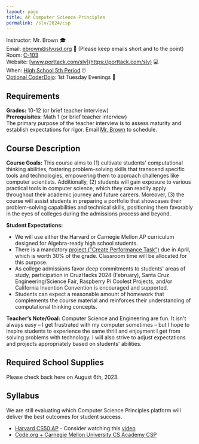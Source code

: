 ```yaml
---
layout: page
title: AP Computer Science Principles
permalink: /slv/2024/csp
---
```

Instructor: Mr. Brown 🎓
<br>
Email: [ebrown@slvusd.org](mailto:ebrown@slvusd.org) 📧 (Please keep emails short and to the point)
<br>
Room: [C-103](/docs/assets/images/SLVHSCampusmap.pdf)
<br>
Website: [www.porttack.com/slv](https://porttack.com/slv) 💻
<br>
When: [High School 5th Period](https://4.files.edl.io/cc47/08/02/23/003111-2f5a833f-44e2-4f38-99ff-07bf15ec51e7.pdf) ⏰
<br>
[Optional CoderDojo](/slv/2023-24/coderdojo): 1st Tuesday Evenings 🌙

## Requirements

**Grades:** 10-12 (or brief teacher interview)
<br>
**Prerequisites:** Math 1 (or brief teacher interview)
<br>
The primary purpose of the teacher interview is to assess maturity and establish expectations for rigor. Email [Mr. Brown](mailto:ebrown@slvusd.org) to schedule.

## Course Description

**Course Goals:** This course aims to (1) cultivate students' computational thinking abilities, fostering problem-solving skills that transcend specific tools and technologies, empowering them to approach challenges like computer scientists. Additionally, (2) students will gain exposure to various practical tools in computer science, which they can readily apply throughout their academic journey and future careers. Moreover, (3) the course will assist students in preparing a portfolio that showcases their problem-solving capabilities and technical skills, positioning them favorably in the eyes of colleges during the admissions process and beyond. 

**Student Expectations:**
* We will use either the Harvard or Carnegie Mellon AP curriculum designed for Algebra-ready high school students.
* There is a mandatory [project ("Create Performance Task")](https://apcentral.collegeboard.org/media/pdf/ap-csp-student-task-directions.pdf) due in April, which is worth 30% of the grade. Classroom time will be allocated for this purpose.
* As college admissions favor deep commitments to students' areas of study, participation in CruzHacks 2024 (February), Santa Cruz Engineering/Science Fair, Raspberry Pi Coolest Projects, and/or California Invention Convention is encouraged and supported.
* Students can expect a reasonable amount of homework that complements the course material and reinforces their understanding of computational thinking concepts.

**Teacher’s Note/Goal:** Computer Science and Engineering are fun. It isn't always easy – I get frustrated with my computer sometimes – but I hope to inspire students to experience the same thrill and enjoyment I get from solving problems with technology. I will also strive to adjust expectations and projects appropriately based on students' abilities.

## Required School Supplies

Please check back here on August 6th, 2023.

## Syllabus

We are still evaluating which Computer Science Principles platform will deliver the best outcomes for student success.

* [Harvard CS50 AP](https://cs50.harvard.edu/ap/2024/) - Consider watching this [video](https://youtu.be/tZxLMIk_SaY)
* [Code.org + Carnegie Mellon University CS Academy CSP](https://drive.google.com/drive/folders/1H0xDreMoCDCHqKAetrdl1OfsV5Nkg7n5)
